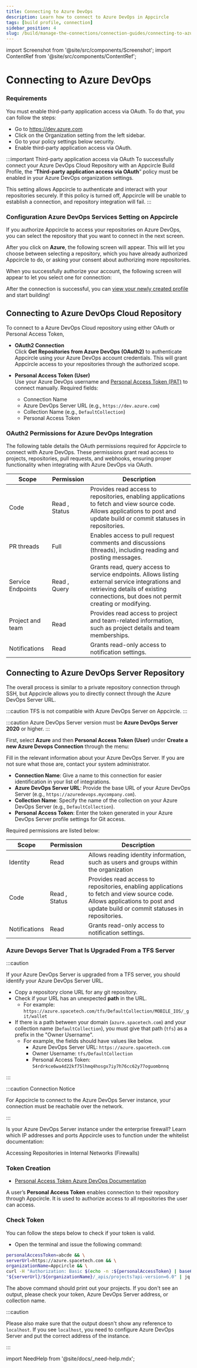 ```yaml
---
title: Connecting to Azure DevOps
description: Learn how to connect to Azure DevOps in Appcircle
tags: [build profile, connection]
sidebar_position: 4
slug: /build/manage-the-connections/connection-guides/connecting-to-azure
---
```


import Screenshot from '@site/src/components/Screenshot';
import ContentRef from '@site/src/components/ContentRef';

# Connecting to Azure DevOps

### Requirements

You must enable third-party application access via OAuth. To do that, you can follow the steps:

- Go to https://dev.azure.com
- Click on the Organization setting from the left sidebar.
- Go to your policy settings below security.
- Enable third-party application access via OAuth.

:::important Third-party application access via OAuth
To successfully connect your Azure DevOps Cloud Repository with an Appcircle Build Profile, the “**Third-party application access via OAuth**” policy must be enabled in your Azure DevOps organization settings.

This setting allows Appcircle to authenticate and interact with your repositories securely. If this policy is turned off, Appcircle will be unable to establish a connection, and repository integration will fail.
:::

<Screenshot url='https://cdn.appcircle.io/docs/assets/BE6017-azure.png' />

### Configuration Azure DevOps Services Setting on Appcircle

If you authorize Appcircle to access your repositories on Azure DevOps, you can select the repository that you want to connect in the next screen.

<Screenshot url='https://cdn.appcircle.io/docs/assets/BE5278-repoconnect1.png' />

After you click on **Azure**, the following screen will appear. This will let you choose between selecting a repository, which you have already authorized Appcircle to do, or asking your consent about authorizing more repositories.

<Screenshot url='https://cdn.appcircle.io/docs/assets/BE6369-githubimage.png' />

When you successfully authorize your account, the following screen will appear to let you select one for connection:

<Screenshot url='https://cdn.appcircle.io/docs/assets/connect-repository-bitbucket-gitlab.png' />

After the connection is successful, you can [view your newly created profile](/build/build-process-management/profile-creation#profile-listing) and start building!

## Connecting to Azure DevOps Cloud Repository

To connect to a Azure DevOps Cloud repository using either OAuth or Personal Access Token,

- **OAuth2 Connection**  
  Click **Get Repositories from Azure DevOps (OAuth2)** to authenticate Appcircle using your Azure DevOps account credentials. This will grant Appcircle access to your repositories through the authorized scope.

- **Personal Access Token (User)**  
  Use your Azure DevOps username and [Personal Access Token (PAT)](https://learn.microsoft.com/en-us/azure/devops/organizations/accounts/use-personal-access-tokens-to-authenticate?view=azure-devops) to connect manually. Required fields:

  - Connection Name
  - Azure DevOps Server URL (e.g., `https://dev.azure.com`)
  - Collection Name (e.g., `DefaultCollection`)
  - Personal Access Token

<Screenshot url='https://cdn.appcircle.io/docs/assets/BE6369-azure4.png' />

### OAuth2 Permissions for Azure DevOps Integration

The following table details the OAuth permissions required for Appcircle to connect with Azure DevOps. These permissions grant read access to projects, repositories, pull requests, and webhooks, ensuring proper functionality when integrating with Azure DevOps via OAuth. 

| Scope            | Permission        | Description                                                                                                                                                                            |
|------------------|-------------------|----------------------------------------------------------------------------------------------------------------------------------------------------------------------------------------|
| Code             | Read , Status     | Provides read access to repositories, enabling applications to fetch and view source code. Allows applications to post and update build or commit statuses in repositories.            |
| PR threads       | Full              | Enables access to pull request comments and discussions (threads), including reading and posting messages.                                                                             |
| Service Endpoints| Read , Query      | Grants read, query access to service endpoints. Allows listing external service integrations and retrieving details of existing connections, but does not permit creating or modifying.|
| Project and team | Read              | Provides read access to project and team-related information, such as project details and team memberships.                                                                            |
| Notifications    | Read              | Grants read-only access to notification settings.                                                                                                                                      |

## Connecting to Azure DevOps Server Repository

The overall process is similar to a private repository connection through SSH, but Appcircle allows you to directly connect through the Azure DevOps Server URL.

:::caution
TFS is not compatible with Azure DevOps Server on Appcircle.
:::

:::caution
Azure DevOps Server version must be **Azure DevOps Server 2020** or higher.
:::

First, select **Azure** and then **Personal Access Token (User)** under **Create a new Azure Devops Connection** through the menu:

<Screenshot url='https://cdn.appcircle.io/docs/assets/BE6369-githubimage.png' />

Fill in the relevant information about your Azure DevOps Server. If you are not sure what those are, contact your system administrator.

<Screenshot url='https://cdn.appcircle.io/docs/assets/BE6369-azure5.png' />

- **Connection Name**: Give a name to this connection for easier identification in your list of integrations.
- **Azure DevOps Server URL**: Provide the base URL of your Azure DevOps Server (e.g., `https://azuredevops.mycompany.com`).
- **Collection Name**: Specify the name of the collection on your Azure DevOps Server (e.g., `DefaultCollection`).
- **Personal Access Token**: Enter the token generated in your Azure DevOps Server profile settings for Git access.

Required permissions are listed below:

| Scope            | Permission        | Description                                                                                                                                                                |
|------------------|-------------------|----------------------------------------------------------------------------------------------------------------------------------------------------------------------------|
| Identity         | Read              | Allows reading identity information, such as users and groups within the organization                                                                                      |
| Code             | Read , Status     | Provides read access to repositories, enabling applications to fetch and view source code. Allows applications to post and update build or commit statuses in repositories.|
| Notifications    | Read              | Grants read-only access to notification settings.                                                                                                                          |

### Azure Devops Server That Is Upgraded From a TFS Server

:::caution

If your Azure DevOps Server is upgraded from a TFS server, you should identify your Azure DevOps Server URL.

- Copy a repository clone URL for any git repository.
- Check if your URL has an unexpected **path** in the URL.
  - For example: `https://azure.spacetech.com/tfs/DefaultCollection/MOBILE_IOS/_git/wallet`
- If there is a path between your domain (`azure.spacetech.com`) and your collection name (`DefaultCollection`), you must give that path (`tfs`) as a prefix in the "Owner Username".
  - For example, the fields should have values like below.
    - Azure DevOps Server URL: `https://azure.spacetech.com`
    - Owner Username: `tfs/DefaultCollection`
    - Personal Access Token: `54rdrkce6wa4d22kf75lhmq4hosgx7iy7h76cc62y77oguombnnq`

:::

:::caution Connection Notice

For Appcircle to connect to the Azure DevOps Server instance, your connection must be reachable over the network.

:::

Is your Azure DevOps Server instance under the enterprise firewall? Learn which IP addresses and ports Appcircle uses to function under the whitelist documentation:

<ContentRef url="/build/manage-the-connections/accessing-repositories-in-internal-networks-firewalls">
Accessing Repositories in Internal Networks (Firewalls)
</ContentRef>

### Token Creation

- [Personal Access Token Azure DevOps Documentation](https://learn.microsoft.com/en-us/azure/devops/organizations/accounts/use-personal-access-tokens-to-authenticate?view=azure-devops&tabs=Windows)

A user’s **Personal Access Token** enables connection to their repository through Appcircle. It is used to authorize access to all repositories the user can access.

### Check Token

You can follow the steps below to check if your token is valid.

- Open the terminal and issue the following command:

```bash
personalAccessToken=abcde && \
serverUrl=https://azure.spacetech.com && \
organizationName=Appcircle && \
curl -H "Authorization: Basic $(echo -n :${personalAccessToken} | base64)" \
"${serverUrl}/${organizationName}/_apis/projects?api-version=6.0" | jq
```

The above command should print out your projects. If you don't see an output, please check your token, Azure DevOps Server address, or collection name.

:::caution

Please also make sure that the output doesn't show any reference to `localhost`. If you see `localhost`, you need to configure Azure DevOps Server and put the correct address of the instance.

:::

import NeedHelp from '@site/docs/\_need-help.mdx';

<NeedHelp />
